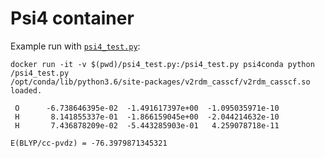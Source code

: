 # Psi4 container

Example run with [`psi4_test.py`](https://github.com/paesanilab/potential_fitting/blob/master/qm_mb_energy_calculator/tests/psi4/psi4_test.py):

```
docker run -it -v $(pwd)/psi4_test.py:/psi4_test.py psi4conda python /psi4_test.py
/opt/conda/lib/python3.6/site-packages/v2rdm_casscf/v2rdm_casscf.so loaded.

 O      -6.738646395e-02  -1.491617397e+00  -1.095035971e-10
 H       8.141855337e-01  -1.866159045e+00  -2.044214632e-10
 H       7.436878209e-02  -5.443285903e-01   4.259078718e-11

E(BLYP/cc-pvdz) = -76.3979871345321
```
